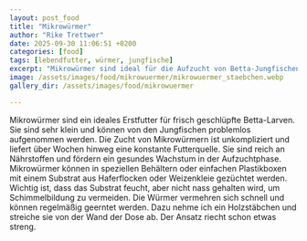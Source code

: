```yaml
---
layout: post_food
title: "Mikrowürmer"
author: "Rike Trettwer"
date: 2025-09-30 11:06:51 +0200
categories: [food]
tags: [lebendfutter, würmer, jungfische]
excerpt: "Mikrowürmer sind ideal für die Aufzucht von Betta-Jungfischen."
image: /assets/images/food/mikrowuermer/mikrowuermer_staebchen.webp
gallery_dir: /assets/images/food/mikrowuermer

---
```










Mikrowürmer sind ein ideales Erstfutter für frisch geschlüpfte Betta-Larven. Sie sind sehr klein und können von den Jungfischen problemlos aufgenommen werden. Die Zucht von Mikrowürmern ist unkompliziert und liefert über Wochen hinweg eine konstante Futterquelle. Sie sind reich an Nährstoffen und fördern ein gesundes Wachstum in der Aufzuchtphase.
Mikrowürmer können in speziellen Behältern oder einfachen Plastikboxen mit einem Substrat aus Haferflocken oder Weizenkleie gezüchtet werden. Wichtig ist, dass das Substrat feucht, aber nicht nass gehalten wird, um Schimmelbildung zu vermeiden. Die Würmer vermehren sich schnell und können regelmäßig geerntet werden. Dazu nehme ich ein Holzstäbchen und streiche sie von der Wand der Dose ab.
Der Ansatz riecht schon etwas streng.
